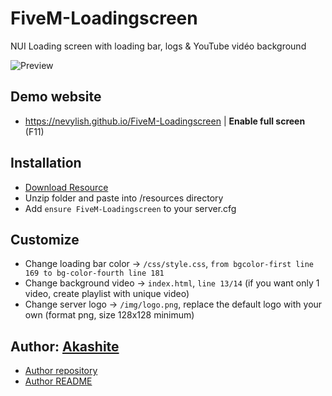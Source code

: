 # FiveM-Loadingscreen

NUI Loading screen with loading bar, logs & YouTube vidéo background

![Preview](https://user-images.githubusercontent.com/36775882/124247527-4355ce80-db22-11eb-8540-26db8f16d37d.png)

## Demo website

- https://nevylish.github.io/FiveM-Loadingscreen | <b>Enable full screen</b> (F11)

## Installation

- [Download Resource](https://github.com/Nevylish/FiveM-Loadingscreen/releases/download/v1/FiveM-Loadingscreen.zip)
- Unzip folder and paste into /resources directory
- Add `ensure FiveM-Loadingscreen` to your server.cfg

## Customize

- Change loading bar color -> `/css/style.css`, `from bgcolor-first line 169 to bg-color-fourth line 181`
- Change background video -> `index.html`, `line 13/14` (if you want only 1 video, create playlist with unique video)
- Change server logo -> `/img/logo.png`, replace the default logo with your own (format png, size 128x128 minimum)

## Author: [Akashite](https://github.com/Akashite)

- [Author repository](https://github.com/Akashite/LoadingscreenAk)
- [Author README](https://github.com/Akashite/LoadingscreenAk/blob/master/README.md)
